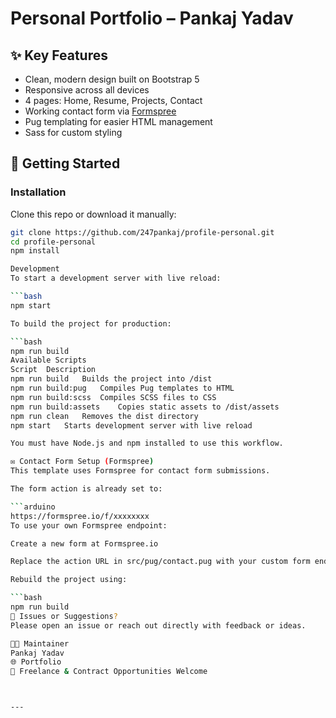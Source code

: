 # Personal Portfolio – Pankaj Yadav

## ✨ Key Features

- Clean, modern design built on Bootstrap 5  
- Responsive across all devices  
- 4 pages: Home, Resume, Projects, Contact  
- Working contact form via [Formspree](https://formspree.io/f/xxxxxxxx)  
- Pug templating for easier HTML management  
- Sass for custom styling  

## 🚀 Getting Started

### Installation

Clone this repo or download it manually:

```bash
git clone https://github.com/247pankaj/profile-personal.git
cd profile-personal
npm install

Development
To start a development server with live reload:

```bash
npm start

To build the project for production:

```bash
npm run build
Available Scripts
Script	Description
npm run build	Builds the project into /dist
npm run build:pug	Compiles Pug templates to HTML
npm run build:scss	Compiles SCSS files to CSS
npm run build:assets	Copies static assets to /dist/assets
npm run clean	Removes the dist directory
npm start	Starts development server with live reload

You must have Node.js and npm installed to use this workflow.

✉️ Contact Form Setup (Formspree)
This template uses Formspree for contact form submissions.

The form action is already set to:

```arduino
https://formspree.io/f/xxxxxxxx
To use your own Formspree endpoint:

Create a new form at Formspree.io

Replace the action URL in src/pug/contact.pug with your custom form endpoint.

Rebuild the project using:

```bash
npm run build
🐞 Issues or Suggestions?
Please open an issue or reach out directly with feedback or ideas.

👨‍💻 Maintainer
Pankaj Yadav
🌐 Portfolio
💼 Freelance & Contract Opportunities Welcome



---